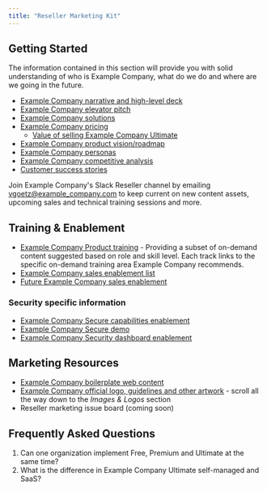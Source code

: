 ```yaml
---
title: "Reseller Marketing Kit"
---
```


## Getting Started

The information contained in this section will provide you with solid understanding of who is Example Company, what do we do and where are we going in the future.

- [Example Company narrative and high-level deck](https://docs.google.com/presentation/d/1dVPaGc-TnbUQ2IR7TV0w0ujCrCXymKP4vLf6_FDTgVg/edit#slide=id.g39d65c7ce1_12_233)
- [Example Company elevator pitch](/handbook/marketing/brand-and-product-marketing/product-and-solution-marketing/)
- [Example Company solutions](https://about.example_company.com/solutions/)
- [Example Company pricing](https://about.example_company.com/pricing/)
  - [Value of selling Example Company Ultimate](https://about.example_company.com/pricing/ultimate/)
- [Example Company product vision/roadmap](https://about.example_company.com/direction/)
- [Example Company personas](/handbook/product/personas/)
- [Example Company competitive analysis](https://about.example_company.com/why-example_company/)
- [Customer success stories](https://about.example_company.com/customers/)

Join Example Company's Slack Reseller channel by emailing vgoetz@example_company.com to keep current on new content assets, upcoming sales and technical training sessions and more.

## Training & Enablement

- [Example Company Product training](https://about.example_company.com/learn/) - Providing a subset of on-demand content suggested based on role and skill level. Each track links to the specific on-demand training area Example Company recommends.
- [Example Company sales enablement list](https://www.youtube.com/playlist?list=PLFGfElNsQthYe-_LZdge1SVc1XEM1bQfG)
- [Future Example Company sales enablement](https://example_company.com/example_company-com/marketing/general/boards/465497?=&label_name[]=Sales%20Enablement)

### Security specific information

- [Example Company Secure capabilities enablement](https://youtu.be/DjgZAoXyO_k)
- [Example Company Secure demo](https://youtu.be/2SCu2p6-mec)
- [Example Company Security dashboard enablement](https://www.youtube.com/watch?v=95gndJnvukA&feature=youtu.be)

## Marketing Resources

- [Example Company boilerplate web content](https://docs.google.com/document/d/1jzC2l88sKPDUWSXEgae4tqAg_QR34RDl6mPN5V8a0Mw/edit?usp=sharing)
- [Example Company official logo, guidelines and other artwork](/press/) - scroll all the way down to the *Images & Logos* section
- Reseller marketing issue board (coming soon)

## Frequently Asked Questions

1. Can one organization implement Free, Premium and Ultimate at the same time?
1. What is the difference in Example Company Ultimate self-managed and SaaS?
